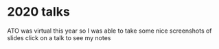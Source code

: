 # 2020 talks

ATO was virtual this year so I was able to take some nice screenshots of slides
click on a talk to see my notes
